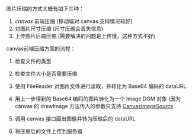 图片压缩的方式大概有如下三种：



1. *canvas* 前端压缩 (移动端对 canvas 支持情况较好)
2. 对图片尺寸压缩 (尺寸压缩会丢失信息)
3. 上传图片后端压缩 (需要解决的问题是上传慢，这种方式不好)



canvas前端压缩方案的流程：



1. 检查文件的类型

2. 检查文件大小是否需要压缩
3. 使用 FileReader 对图片文件进行读取，并转化为 Base64 编码的 dataURL
4. 用上一步得到的 Base64 编码的图片转化为一个 Image DOM 对象 (因为 canvas 的 drawImage 方法传入的参数只支持 [CanvasImageSource](https://link.zhihu.com/?target=https%3A//developer.mozilla.org/zh-CN/docs/Web/API/CanvasImageSource)
5. 调用 canvas 接口画出图像并转为压缩后的 dataURL
6. 将压缩后的文件上传到服务器


